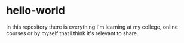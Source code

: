 # hello-world
In this repository there is everything I'm learning at my college, online courses or by myself that I think it's relevant to share.
